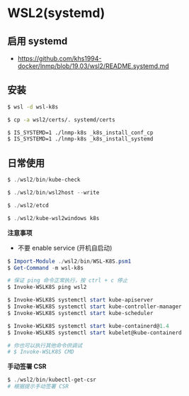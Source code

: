 # WSL2(systemd)

## 启用 systemd

* https://github.com/khs1994-docker/lnmp/blob/19.03/wsl2/README.systemd.md

## 安装

```bash
$ wsl -d wsl-k8s

$ cp -a wsl2/certs/. systemd/certs

$ IS_SYSTEMD=1 ./lnmp-k8s _k8s_install_conf_cp
$ IS_SYSTEMD=1 ./lnmp-k8s _k8s_install_systemd
```

## 日常使用

```powershell
$ ./wsl2/bin/kube-check

$ ./wsl2/bin/wsl2host --write

$ ./wsl2/etcd

$ ./wsl2/kube-wsl2windows k8s
```

**注意事项**

* 不要 enable service (开机自启动)

```powershell
$ Import-Module ./wsl2/bin/WSL-K8S.psm1
$ Get-Command -m wsl-k8s

# 保证 ping 命令正常执行，按 ctrl + c 停止
$ Invoke-WSLK8S ping wsl2

$ Invoke-WSLK8S systemctl start kube-apiserver
$ Invoke-WSLK8S systemctl start kube-controller-manager
$ Invoke-WSLK8S systemctl start kube-scheduler

$ Invoke-WSLK8S systemctl start kube-containerd@1.4
$ Invoke-WSLK8S systemctl start kubelet@kube-containerd

# 你也可以执行其他命令供调试
# $ Invoke-WSLK8S CMD
```

**手动签署 CSR**

```powershell
$ ./wsl2/bin/kubectl-get-csr
# 根据提示手动签署 CSR
```
